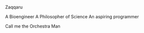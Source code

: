 Zaqqaru

A Bioengineer
A Philosopher of Science
An aspiring programmer

Call me the Orchestra Man

<!---
Zaqqaru/Zaqqaru is a ✨ special ✨ repository because its `README.md` (this file) appears on your GitHub profile.
You can click the Preview link to take a look at your changes.
--->
